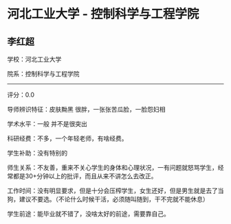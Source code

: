 # 河北工业大学 - 控制科学与工程学院

## 李红超

学校：河北工业大学

院系：控制科学与工程学院

* * *

评分：0.0

导师辨识特征：皮肤黝黑 很胖，一张张苦瓜脸，一脸怨妇相

学术水平：一般 并不是很突出

科研经费：不多，一个年轻老师，有啥经费。

学生补助：没有特别的

师生关系：不友善，重来不关心学生的身体和心理状况，一有问题就怒骂学生，经常都是30+分钟以上的批评，而且从来不讲怎么去改正。

工作时间：没有明显要求，但是十分会压榨学生，女生还好，但是男生就是去了当狗，建议不要选。（不论什么时候干活，必须随叫随到，干不完就不能休息）

学生前途：能毕业就不错了，没啥太好的前途，需要靠自己。